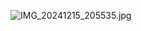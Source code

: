 ![IMG_20241215_205535.jpg](https://github.com/user-attachments/assets/14a9373c-5e97-4a9a-999e-dc9c26b01b5b)

